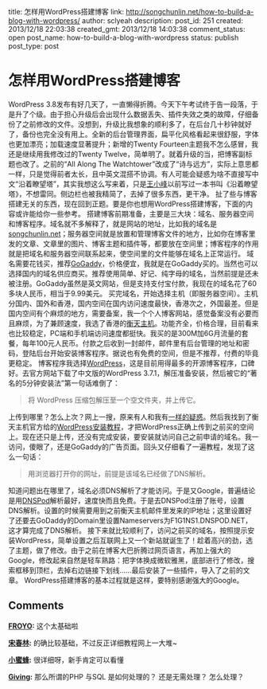 title: 怎样用WordPress搭建博客
link: http://songchunlin.net/how-to-build-a-blog-with-wordpress/
author: sclyeah
description: 
post_id: 251
created: 2013/12/18 22:03:38
created_gmt: 2013/12/18 14:03:38
comment_status: open
post_name: how-to-build-a-blog-with-wordpress
status: publish
post_type: post

# 怎样用WordPress搭建博客

WordPress 3.8发布有好几天了，一直懒得折腾。今天下午考试终于告一段落，于是升了个级。由于担心升级后会出现什么数据丢失、插件失效之类的故障，仔细备份了之前修改的文件。没想到，升级比我想象的顺利多了，在后台几十秒钟就好了，备份也完全没有用上。全新的后台管理界面，扁平化风格看起来很舒服，字体也更加漂亮；加载速度显著提升；新增的Twenty Fourteen主题我不怎么感冒，我还是继续用我修改过的Twenty Twelve，简单明了。就着升级的当，把博客副标题也改了。之前的“All Along The Watchtower”改成了“诗与远方”，实际上意思都一样，只是觉得前者太长，且中英文混搭不协调。有人可能会疑惑为啥不直接写中文“沿着瞭望塔”，其实我想这么写来着，只是[王小峰](http://www.wangxiaofeng.net/)以前写过一本书叫《沿着瞭望塔》，不想雷同。侧边栏也被我精简了，去掉了很多东西，更干净。 扯了些与博客搭建无关的东西，现在回到正题。要是你也想用WordPress搭建博客，下面的内容或许能给你一些参考。 搭建博客前期准备，主要是三大块：域名、服务器空间和博客程序。域名就不多解释了，就是网站的地址，比如我的域名是[songchunlin.net](http://www.songchunlin.net/)；服务器空间就是放置和管理博客文件的地方，比如你在博客里发的文章、文章里的图片、博客主题和插件等，都要放在空间里；博客程序的作用就是把域名和服务器空间联系起来，使空间里的文件能够在域名上正常运行。 域名需要花钱买，推荐[GoGaddy](http://www.godaddy.com/)，价格便宜，我就是在GoGaddy买的。当然也可以选择国内的域名供应商买。推荐使用简单、好记、纯字母的域名，当然前提是还未被注册。GoGaddy虽然是英文网站，但是支持支付宝付款，我现在的域名花了60多块人民币，相当于9.99美元。 买完域名，开始选择主机（即服务器空间）。主机分国内、国外和香港，国内空间在国内访问速度最快，香港次之，外国最差。但是国内空间有个麻烦的地方，需要备案，我一个个人博客网站，感觉备案没有必要而且麻烦，为了兼顾速度，我选了香港的[衡天主机](http://www.hengtian.cc/)。功能齐全，价格合理，目前看来也比较稳定，PC端和手机端访问速度都挺快。我买的是300M加6G月流量的套餐，每年100元人民币。付款之后收到一封邮件，邮件里有后台管理的地址和密码，登陆后台开始安装博客程序。据说也有免费的空间，但是不推荐，付费的毕竟更稳定。 博客程序我选择[WordPress](http://cn.wordpress.org/)，这是目前用得最多的开源博客程序，口碑好。去官方网站下载了中文版的WordPress 3.7.1，解压准备安装，然后被它的“著名的5分钟安装法”第一句话难倒了： 

> 将 WordPress 压缩包解压至一个空文件夹，并上传它。

上传到哪里？怎么上次？网上一搜，原来有人和我有[一样的疑惑](http://www.douban.com/group/topic/38155475/)。然后我找到了衡天主机官方给的[WordPress安装教程](http://my.hengtian.org/knowledgebase.php?action=displayarticle&id=8)，才把WordPress正确上传到之前买的空间上。现在还只是上传，还没有完成安装，要安装就访问自己之前申请的域名。我一访问，傻眼了，还是GoGaddy的广告页面。回头又仔细看了一遍教程，发现了这么一句话： 

> 用浏览器打开你的网址，前提是该域名已经做了DNS解析。

知道问题出在哪里了，域名必须DNS解析了才能访问。于是又Google，普遍结论是用[DNSPod](https://www.dnspod.cn/)解析最好，速度快而且免费。于是去DNSPod注册了账号，设置DNS解析。设置的时候需要用到之前衡天主机邮件里发来的IP地址；这里设置好了还要去GoDaddy的Domain里设置Nameservers为F1G1NS1.DNSPOD.NET，这才算完成了DNS解析。 接下来就比较顺利了，访问之前买的域名，按照提示安装WordPress，简单设置之后互联网上又一个新站就诞生了！趁着高兴的劲，选了主题，做了修改。由于之前在博客大巴折腾过网页语言，再加上强大的Google，修改起来自然是轻车熟路：把字体换成微软雅黑，底部进行了修改，搜索框移到顶栏，去掉右边链接下划线……最后安装了一些插件，导入了之前的文章。 WordPress搭建博客的基本过程就是这样，要特别感谢强大的Google。

## Comments

**[FROYO](#97 "2013-12-19 09:02:11"):** 这个太基础啦

**[宋春林](#98 "2013-12-19 09:23:41"):** 的确比较基础，不过反正详细教程网上一大堆~

**[小蜜蜂](#99 "2013-12-19 13:46:01"):** 很详细呀，新手肯定可以看懂

**[Giving](#68473 "2016-03-13 13:02:23"):** 那么所谓的PHP 与SQL 是如何处理的？ 还是无需处理？ 怎么处理？

